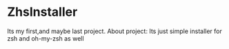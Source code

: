 # ZhsInstaller
Its my first,and maybe last project.
About project:
Its just simple installer for zsh and oh-my-zsh as well
